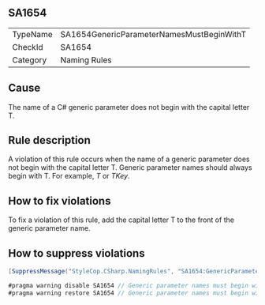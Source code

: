 ﻿## SA1654

<table>
<tr>
  <td>TypeName</td>
  <td>SA1654GenericParameterNamesMustBeginWithT</td>
</tr>
<tr>
  <td>CheckId</td>
  <td>SA1654</td>
</tr>
<tr>
  <td>Category</td>
  <td>Naming Rules</td>
</tr>
</table>

## Cause

The name of a C# generic parameter does not begin with the capital letter T.

## Rule description

A violation of this rule occurs when the name of a generic parameter does not begin with the capital letter T. Generic parameter names should always begin with T. For example, *T* or *TKey*.

## How to fix violations

To fix a violation of this rule, add the capital letter T to the front of the generic parameter name.

## How to suppress violations

```csharp
[SuppressMessage("StyleCop.CSharp.NamingRules", "SA1654:GenericParameterNamesMustBeginWithT", Justification = "Reviewed.")]
```

```csharp
#pragma warning disable SA1654 // Generic parameter names must begin with T
#pragma warning restore SA1654 // Generic parameter names must begin with T
```
